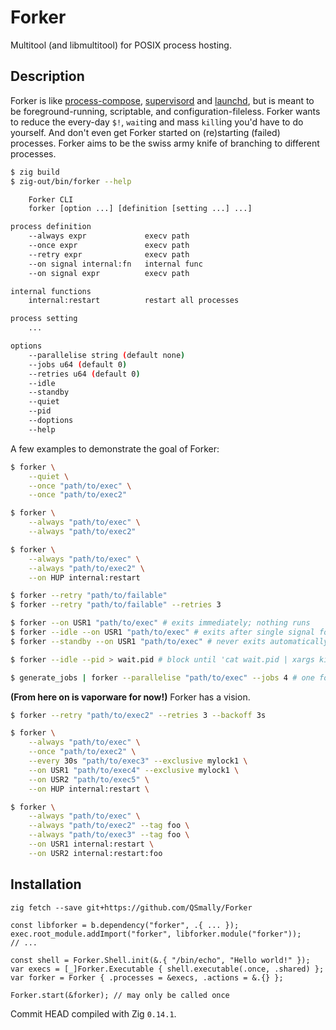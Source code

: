 
# Forker

Multitool (and libmultitool) for POSIX process hosting.

## Description

Forker is like [process-compose](https://github.com/F1bonacc1/process-compose),
[supervisord](https://github.com/Supervisor/supervisor)
and [launchd](https://github.com/apple-oss-distributions/launchd), but is meant to be
foreground-running, scriptable, and configuration-fileless.
Forker wants to reduce the every-day `$!`, `wait`ing and mass `kill`ing you'd have to do yourself.
And don't even get Forker started on (re)starting (failed) processes.
Forker aims to be the swiss army knife of branching to different processes.

```bash
$ zig build
$ zig-out/bin/forker --help

    Forker CLI
    forker [option ...] [definition [setting ...] ...]

process definition
    --always expr             execv path
    --once expr               execv path
    --retry expr              execv path
    --on signal internal:fn   internal func
    --on signal expr          execv path

internal functions
    internal:restart          restart all processes

process setting
    ...

options
    --parallelise string (default none)
    --jobs u64 (default 0)
    --retries u64 (default 0)
    --idle
    --standby
    --quiet
    --pid
    --doptions
    --help

```

A few examples to demonstrate the goal of Forker:

```bash
$ forker \
    --quiet \
    --once "path/to/exec" \
    --once "path/to/exec2"
```

```bash
$ forker \
    --always "path/to/exec" \
    --always "path/to/exec2"
```

```bash
$ forker \
    --always "path/to/exec" \
    --always "path/to/exec2" \
    --on HUP internal:restart
```

```bash
$ forker --retry "path/to/failable"
$ forker --retry "path/to/failable" --retries 3
```

```bash
$ forker --on USR1 "path/to/exec" # exits immediately; nothing runs
$ forker --idle --on USR1 "path/to/exec" # exits after single signal fork
$ forker --standby --on USR1 "path/to/exec" # never exits automatically
```

```bash
$ forker --idle --pid > wait.pid # block until 'cat wait.pid | xargs kill -QUIT'
```

```bash
$ generate_jobs | forker --parallelise "path/to/exec" --jobs 4 # one fork per line in stdin
```

**(From here on is vaporware for now!)** Forker has a vision.

```bash
$ forker --retry "path/to/exec2" --retries 3 --backoff 3s
```

```bash
$ forker \
    --always "path/to/exec" \
    --once "path/to/exec2" \
    --every 30s "path/to/exec3" --exclusive mylock1 \
    --on USR1 "path/to/exec4" --exclusive mylock1 \
    --on USR2 "path/to/exec5" \
    --on HUP internal:restart \
```

```bash
$ forker \
    --always "path/to/exec" \
    --always "path/to/exec2" --tag foo \
    --always "path/to/exec3" --tag foo \
    --on USR1 internal:restart \
    --on USR2 internal:restart:foo
```

## Installation

`zig fetch --save git+https://github.com/QSmally/Forker`

```zig
const libforker = b.dependency("forker", .{ ... });
exec.root_module.addImport("forker", libforker.module("forker"));
// ...
```

```zig
const shell = Forker.Shell.init(&.{ "/bin/echo", "Hello world!" });
var execs = [_]Forker.Executable { shell.executable(.once, .shared) };
var forker = Forker { .processes = &execs, .actions = &.{} };

Forker.start(&forker); // may only be called once
```

Commit HEAD compiled with Zig `0.14.1`.
